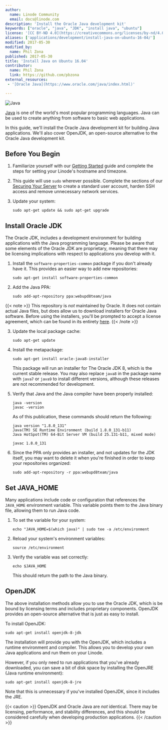 ```yaml
---
author:
  name: Linode Community
  email: docs@linode.com
description: 'Install the Oracle Java development kit'
keywords: ["oracle", "java", "JDK", "install java", "ubuntu"]
license: '[CC BY-ND 4.0](https://creativecommons.org/licenses/by-nd/4.0)'
aliases: ['applications/development/install-java-on-ubuntu-16-04/']
modified: 2017-05-30
modified_by:
  name: Phil Zona
published: 2017-05-30
title: 'Install Java on Ubuntu 16.04'
contributor:
  name: Phil Zona
  link: https://github.com/pbzona
external_resources:
 - '[Oracle Java](https://www.oracle.com/java/index.html)'

---
```


![Java](/docs/assets/Install_Oracle_Java.jpg)

[Java](https://www.oracle.com/java/index.html) is one of the world's most popular programming languages. Java can be used to create anything from software to basic web applications. 

In this guide, we'll install the Oracle Java development kit for building Java applications. We'll also cover OpenJDK, an open-source alternative to the Oracle Java development kit. 

## Before You Begin

1.  Familiarize yourself with our [Getting Started](/docs/getting-started) guide and complete the steps for setting your Linode's hostname and timezone.

2.  This guide will use `sudo` wherever possible. Complete the sections of our [Securing Your Server](/docs/security/securing-your-server) to create a standard user account, harden SSH access and remove unnecessary network services.

3.  Update your system:

        sudo apt-get update && sudo apt-get upgrade

## Install Oracle JDK

The Oracle JDK, includes a development environment for building applications with the Java programming language. Please be aware that some elements of the Oracle JDK are proprietary, meaning that there may be licensing implications with respect to applications you develop with it.

1.  Install the `software-properties-common` package if you don't already have it. This provides an easier way to add new repositories:

        sudo apt-get install software-properties-common

2.  Add the Java PPA:

        sudo add-apt-repository ppa:webupd8team/java

{{< note >}}
This repository is *not* maintained by Oracle. It does not contain actual Java files, but does allow us to download installers for Oracle Java software. Before using the installers, you'll be prompted to accept a license agreement, which can be found in its entirety [here](http://www.oracle.com/technetwork/java/javase/terms/license/index.html).
{{< /note >}}

3.  Update the local package cache:

        sudo apt-get update

4.  Install the metapackage:

        sudo apt-get install oracle-java8-installer

    This package will run an installer for The Oracle JDK 8, which is the current stable release. You may also replace `java8` in the package name with `java7` or `java9` to install different versions, although these releases are not recommended for development.

5.  Verify that Java and the Java compiler have been properly installed:

        java -version
        javac -version

    As of this publication, these commands should return the following:

        java version "1.8.0_131"
        Java(TM) SE Runtime Environment (build 1.8.0_131-b11)
        Java HotSpot(TM) 64-Bit Server VM (build 25.131-b11, mixed mode)

        javac 1.8.0_131

6.  Since the PPA only provides an installer, and not updates for the JDK itself, you may want to delete it when you're finished in order to keep your repositories organized:

        sudo add-apt-repository -r ppa:webupd8team/java

## Set JAVA_HOME

Many applications include code or configuration that references the `JAVA_HOME` environment variable. This variable points them to the Java binary file, allowing them to run Java code.

1.  To set the variable for your system:

        echo "JAVA_HOME=$(which java)" | sudo tee -a /etc/environment

2.  Reload your system's environment variables:

        source /etc/environment

3.  Verify the variable was set correctly:

        echo $JAVA_HOME

    This should return the path to the Java binary. 

## OpenJDK

The above installation methods allow you to use the Oracle JDK, which is be bound by licensing terms and includes proprietary components. OpenJDK provides an open-source alternative that is just as easy to install.

To install OpenJDK:

    sudo apt-get install openjdk-8-jdk

The installation will provide you with the OpenJDK, which includes a runtime environment and compiler. This allows you to develop your own Java applications and run them on your Linode.

However, if you only need to run applications that you've already downloaded, you can save a bit of disk space by installing the OpenJRE (Java runtime environment):

    sudo apt-get install openjdk-8-jre

Note that this is unnecessary if you've installed OpenJDK, since it includes the JRE.

{{< caution >}}
OpenJDK and Oracle Java are *not* identical. There may be licensing, performance, and stability differences, and this should be considered carefully when developing production applications.
{{< /caution >}}
